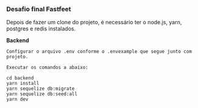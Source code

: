 ### Desafio final Fastfeet

Depois de fazer um clone do projeto, é necessário ter o node.js, yarn,  postgres e redis instalados.

**Backend**

````
Configurar o arquivo .env conforme o .envexample que segue junto com projeto.

Executar os comandos a abaixo:

cd backend 
yarn install 
yarn sequelize db:migrate 
yarn sequelize db:seed:all
yarn dev

````
